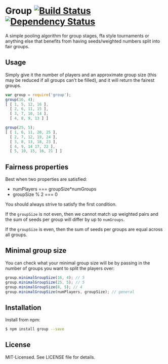 # Group [![Build Status](https://secure.travis-ci.org/clux/group.png)](http://travis-ci.org/clux/group) [![Dependency Status](https://david-dm.org/clux/group.png)](https://david-dm.org/clux/group)

A simple pooling algorithm for group stages, ffa style tournaments or anything else that benefits from having seeds/weighted numbers split into fair groups.

## Usage
Simply give it the number of players and an approximate group size (this may be reduced if all groups can't be filled), and it will return the fairest groups.

```js
var group = require('group');
group(16, 4);
[ [ 1, 5, 12, 16 ],
  [ 2, 6, 11, 15 ],
  [ 3, 7, 10, 14 ],
  [ 4, 8, 9, 13 ] ]

group(25, 5);
[ [ 1, 6, 11, 20, 25 ],
  [ 2, 7, 12, 19, 24 ],
  [ 3, 8, 13, 18, 23 ],
  [ 4, 9, 14 17, 22 ],
  [ 5, 10, 15, 16, 21 ] ]
```

## Fairness properties
Best when two properties are satisfied:

- numPlayers === groupSize*numGroups
- groupSize % 2 === 0

You should always strive to satisfy the first condition.

If the `groupSize` is not even, then we cannot match up weighted pairs and the sum of seeds per group will differ by up to `numGroups`.

If the `groupSize` is even, then the sum of seeds per groups are equal across all groups.

## Minimal group size
You can check what your minimal group size will be by passing in the number of groups you want to split the players over:

```js
group.minimalGroupSize(16, 4); // 5
group.minimalGroupSize(25, 5); // 5
group.minimalGroupSize(8, 5); // 4
group.minimalGroupSize(numPlayers, groupSize); // general
```

## Installation
Install from npm:

```bash
$ npm install group --save
```

## License
MIT-Licensed. See LICENSE file for details.

